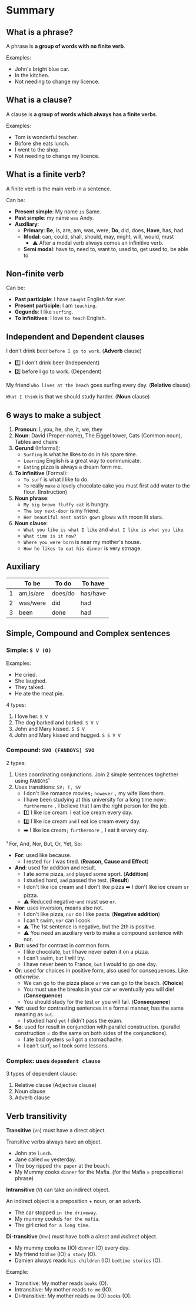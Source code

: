 # Summary

## What is a phrase?

A phrase is **a group of words with no finite verb**.

Examples:

- John's bright blue car.
- In the kitchen.
- Not needing to change my licence.


## What is a clause?

A clause is **a group of words which always has a finite verbs**.

Examples:

- Tom is wonderful teacher.
- Bofore she eats lunch.
- I went to the shop.
- Not needing to change my licence.

## What is a finite verb?

A finite verb is the main verb in a sentence.

Can be:

  - **Present simple**: My name `is` Same.
  - **Past simple**: my name `was` Andy.
  - **Auxiliary**:
    - **Primary**: **Be**, is, are, am, was, were, **Do**, did, does, **Have**, has, had
    - **Modal**: can, could, shall, should, may, might, will, would, must
      - :warning: After a modal verb always comes an infinitive verb.
    - **Semi modal**: have to, need to, want to, used to, get used to, be able to

## Non-finite verb

Can be:

  - **Past participle**: I have `taught` English for ever.
  - **Present participle**: I am `teaching`.
  - **Gegunds**: I like `surfing`.
  - **To infinitives**: I love `to teach` English.

## Independent and Dependent clauses

I don't drink beer `before I go to work`. (**Adverb** clause)

- :one: I don't drink beer (Independent)
- :two: before I go to work. (Dependent)

My friend `who lives at the beach` goes surfing every day. (**Relative** clause)

`What I think` is that we should study harder. (**Noun** clause)

## 6 ways to make a subject

1. **Pronoun**: I, you, he, she, it, we, they
2. **Noun**: David (Proper-name), The Eiggel tower, Cats (Common noun), Tables and chairs
3. **Gerund** (Informal):
   - `Surfing` is what he likes to do in his spare time.
   - `Learning` English is a great way to communicate.
   - `Eating` pizza is always a dream form me.
4. **To infinitive** (Formal):
   - `To surf` is what I like to do.
   - `To` really `make` a lovely chocolate cake you must first add water to the flour. (Instruction)
5. **Noun phrase**:
   - `My big brown fluffy cat` is hungry.
   - `The boy next-door` is my friend.
   - `Her beautiful nest satin gown` glows with moon lit stars.
6. **Noun clause**:
   - `What you like is what I like` and `what I like is what you like`.
   - `What time is it now?`
   - `Where you were born` is near my mother's house.
   - `How he likes to eat his dinner` is very strnage.

## Auxiliary

|    | To be | To do | To have |
| -- | ----- | ----- | ------- |
| 1  | am,is/are | does/do | has/have |
| 2  | was/were | did | had |
| 3  | been | done | had |

## Simple, Compound and Complex sentences

### **Simple**: `S V (O)`

Examples:

- He cried.
- She laughed.
- They talked.
- He ate the meat pie.

4 types:

1. I love her. `S V`
2. The dog barked and barked. `S V V`
3. John and Mary kissed. `S S V`
4. John and Mary kissed and hugged. `S S V V`

### **Compound**: `SVO (FANBOYS) SVO`

2 types:

1. Uses coordinating conjunctions. Join 2 simple sentences toghether using `FANBOYS`¹
2. Uses transitions: `SV; T, SV`
   - I don't like romance movies`;` `however` `,` my wife likes them.
   - I have been studying at this university for a long time now`;` `furthermore` `,` I believe that I am the right person for the job.
   - :one: I like ice cream. I eat ice cream every day.
   - :two: I like ice cream `and` I eat ice cream every day.
   - :arrow_right: I like ice cream`;` `furthermore` `,` I eat it ervery day.

¹ For, And, Nor, But, Or, Yet, So:
- **For**: used like because.
  - I rested `for` I was tired. (**Reason, Cause and Effect**)
- **And**: used for addition and result.
  - I ate some pizza, `and` played some sport. (**Addition**)
  - I studied hard, `and` passed the test. (**Result**)
  - I don't like ice cream `and` I don't like pizza :arrow_right: I don't like ice cream `or` pizza.
  - :warning: Reduced negative-`and` must use `or`.
- **Nor**: uses inversion, means also not.
  - I don't like pizza, `nor` do I like pasta. (**Negative addition**)
  - I can't swim, `nor` can I cook.
  - :warning: The 1st sentence is negative, but the 2th is positive.
  - :warning: You need an auxiliary verb to make a compound sentence with nor.
- **But**: used for contrast in common form.
  - I like chocolate, `but` I have never eaten it on a pizza.
  - I can't swim, `but` I will try.
  - I have never been to France, `but` I would to go one day.
- **Or**: used for choices in positive form, also used for consequences. Like _otherwise_.
  - We can go to the pizza place `or` we can go to the beach. (**Choice**)
  - You must use the breaks in your car `or` eventually you will die! (**Consequence**)
  - You should study for the test `or` you will fail. (**Consequence**)
- **Yet**: used for contrasting sentences in a formal manner, has the same meaning as `but`.
  - I studied hard `yet` I didn't pass the exam.
- **So**: used for result in conjunction with parallel construction. (parallel construction = do the same on both sides of the conjunctions).
  - I ate bad oysters `so` I got a stomachache.
  - I can't surf, `so` I took some lessons.

### **Complex**: uses `dependent clause`

3 types of dependent clause:

1. Relative clause (Adjective clause)
2. Noun clause
3. Adverb clause

## Verb transitivity

**Transitive** (`Vn`) must have a direct object.

Transitive verbs always have an object.

- John ate `lunch`.
- Jane called `me` yesterday.
- The boy ripped `the paper` at the beach.
- My Mummy cooks `dinner` for the Mafia. (for the Mafia = prepositional phrase)

**Intransitive** (`V`) can take an indirect object.

An indirect object is a preposition + noun, or an adverb.

- The car stopped `in the driveway`.
- My mummy cookds `for the mafia`.
- The girl cried `for a long time`.

**Di-transitive** (`Vnn`) must have both a _direct_ and _indirect_ object.

- My mummy cooks `me` (IO) `dinner` (O) every day.
- My friend told `me` (IO) `a story` (O).
- Damien always reads `his children` (IO) `bedtime stories` (O).

Example:

- Transitive: My mother reads `books` (O).
- Intransitive: My mother reads `to me` (IO).
- Di-transitive: My mother reads `me` (IO) `books` (O).
